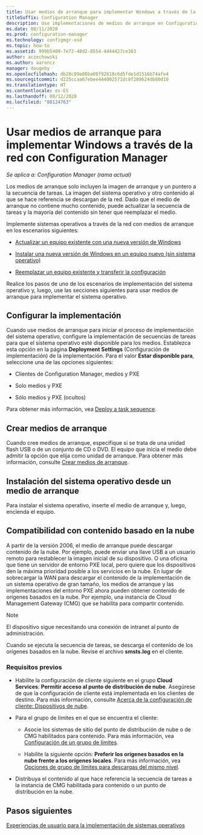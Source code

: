 ```yaml
---
title: Usar medios de arranque para implementar Windows a través de la red
titleSuffix: Configuration Manager
description: Use implementaciones de medios de arranque en Configuration Manager para implementar el sistema operativo al iniciar el equipo de destino.
ms.date: 08/11/2020
ms.prod: configuration-manager
ms.technology: configmgr-osd
ms.topic: how-to
ms.assetid: 999b5409-7e72-48d2-8554-4d44427ce383
author: aczechowski
ms.author: aaroncz
manager: dougeby
ms.openlocfilehash: db28c89e88ba08f92618c6d5fde1d1516b74afe4
ms.sourcegitcommit: d225ccaa67ebee444002571dc8f289624db80d10
ms.translationtype: HT
ms.contentlocale: es-ES
ms.lasthandoff: 08/12/2020
ms.locfileid: "88124763"
---
```

# <a name="use-bootable-media-to-deploy-windows-over-the-network-with-configuration-manager"></a>Usar medios de arranque para implementar Windows a través de la red con Configuration Manager

*Se aplica a: Configuration Manager (rama actual)*

Los medios de arranque solo incluyen la imagen de arranque y un puntero a la secuencia de tareas. La imagen del sistema operativo y otro contenido al que se hace referencia se descargan de la red. Dado que el medio de arranque no contiene mucho contenido, puede actualizar la secuencia de tareas y la mayoría del contenido sin tener que reemplazar el medio.

Implemente sistemas operativos a través de la red con medios de arranque en los escenarios siguientes:

- [Actualizar un equipo existente con una nueva versión de Windows](refresh-an-existing-computer-with-a-new-version-of-windows.md)

- [Instalar una nueva versión de Windows en un equipo nuevo (sin sistema operativo)](install-new-windows-version-new-computer-bare-metal.md)

- [Reemplazar un equipo existente y transferir la configuración](replace-an-existing-computer-and-transfer-settings.md)

Realice los pasos de uno de los escenarios de implementación del sistema operativo y, luego, use las secciones siguientes para usar medios de arranque para implementar el sistema operativo.

## <a name="configure-deployment-settings"></a>Configurar la implementación

Cuando use medios de arranque para iniciar el proceso de implementación del sistema operativo, configure la implementación de secuencias de tareas para que el sistema operativo esté disponible para los medios. Establezca esta opción en la página **Deployment Settings** (Configuración de implementación) de la implementación. Para el valor **Estar disponible para**, seleccione una de las opciones siguientes:

- Clientes de Configuration Manager, medios y PXE

- Solo medios y PXE

- Sólo medios y PXE (ocultos)

Para obtener más información, vea [Deploy a task sequence](deploy-a-task-sequence.md).

## <a name="create-the-bootable-media"></a>Crear medios de arranque

Cuando cree medios de arranque, especifique si se trata de una unidad flash USB o de un conjunto de CD o DVD. El equipo que inicia el medio debe admitir la opción que elija como unidad de arranque. Para obtener más información, consulte [Crear medios de arranque](create-bootable-media.md).

## <a name="install-the-os-from-bootable-media"></a><a name="BKMK_Deploy"></a> Instalación del sistema operativo desde un medio de arranque

Para instalar el sistema operativo, inserte el medio de arranque y, luego, encienda el equipo.

## <a name="support-for-cloud-based-content"></a>Compatibilidad con contenido basado en la nube

<!--6209223-->

A partir de la versión 2006, el medio de arranque puede descargar contenido de la nube. Por ejemplo, puede enviar una llave USB a un usuario remoto para restablecer la imagen inicial de su dispositivo. O una oficina que tiene un servidor de entorno PXE local, pero quiere que los dispositivos den la máxima prioridad posible a los servicios en la nube. En lugar de sobrecargar la WAN para descargar el contenido de la implementación de un sistema operativo de gran tamaño, los medios de arranque y las implementaciones del entorno PXE ahora pueden obtener contenido de orígenes basados en la nube. Por ejemplo, una instancia de Cloud Management Gateway (CMG) que se habilita para compartir contenido.

> [!NOTE]
> El dispositivo sigue necesitando una conexión de intranet al punto de administración.

Cuando se ejecuta la secuencia de tareas, se descarga el contenido de los orígenes basados en la nube. Revise el archivo **smsts.log** en el cliente.

### <a name="prerequisites"></a>Requisitos previos

- Habilite la configuración de cliente siguiente en el grupo **Cloud Services**: **Permitir acceso al punto de distribución de nube**. Asegúrese de que la configuración de cliente está implementada en los clientes de destino. Para más información, consulte [Acerca de la configuración de cliente: Dispositivos de nube](../../core/clients/deploy/about-client-settings.md#cloud-services).

- Para el grupo de límites en el que se encuentra el cliente:

  - Asocie los sistemas de sitio del punto de distribución de nube o de CMG habilitados para contenido. Para más información, vea [Configuración de un grupo de límites](../../core/servers/deploy/configure/boundary-group-procedures.md#bkmk_config).

  - Habilite la siguiente opción: **Preferir los orígenes basados en la nube frente a los orígenes locales**. Para más información, vea [Opciones de grupo de límites para descargas del mismo nivel](../../core/servers/deploy/configure/boundary-groups.md#bkmk_bgoptions).

- Distribuya el contenido al que hace referencia la secuencia de tareas a la instancia de CMG habilitada para contenido o un punto de distribución en la nube.

## <a name="next-steps"></a>Pasos siguientes

[Experiencias de usuario para la implementación de sistemas operativos](../understand/user-experience.md#task-sequence-wizard)
